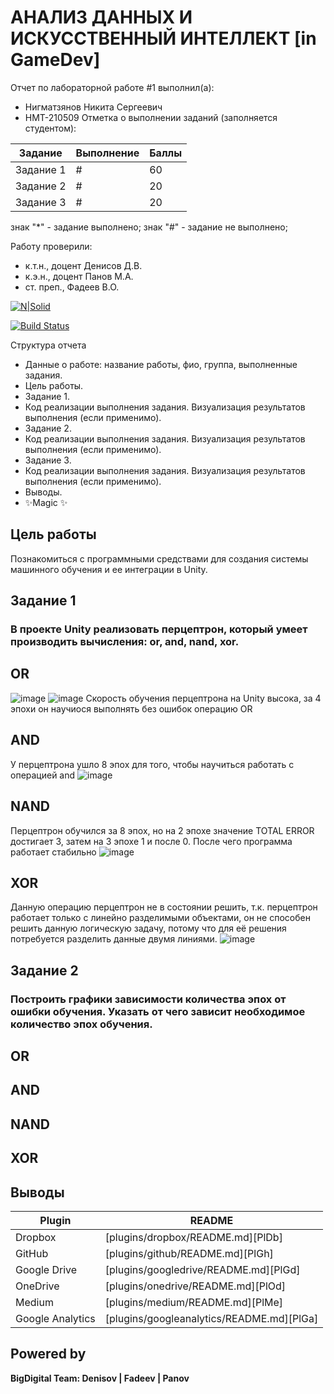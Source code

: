 # АНАЛИЗ ДАННЫХ И ИСКУССТВЕННЫЙ ИНТЕЛЛЕКТ [in GameDev]
Отчет по лабораторной работе #1 выполнил(а):
- Нигматзянов Никита Сергеевич
- НМТ-210509
Отметка о выполнении заданий (заполняется студентом):

| Задание | Выполнение | Баллы |
| ------ | ------ | ------ |
| Задание 1 | # | 60 |
| Задание 2 | # | 20 |
| Задание 3 | # | 20 |

знак "*" - задание выполнено; знак "#" - задание не выполнено;

Работу проверили:
- к.т.н., доцент Денисов Д.В.
- к.э.н., доцент Панов М.А.
- ст. преп., Фадеев В.О.

[![N|Solid](https://cldup.com/dTxpPi9lDf.thumb.png)](https://nodesource.com/products/nsolid)

[![Build Status](https://travis-ci.org/joemccann/dillinger.svg?branch=master)](https://travis-ci.org/joemccann/dillinger)

Структура отчета

- Данные о работе: название работы, фио, группа, выполненные задания.
- Цель работы.
- Задание 1.
- Код реализации выполнения задания. Визуализация результатов выполнения (если применимо).
- Задание 2.
- Код реализации выполнения задания. Визуализация результатов выполнения (если применимо).
- Задание 3.
- Код реализации выполнения задания. Визуализация результатов выполнения (если применимо).
- Выводы.
- ✨Magic ✨

## Цель работы
Познакомиться с программными средствами для создания системы машинного обучения и ее интеграции в Unity.
## Задание 1
### В проекте Unity реализовать перцептрон, который умеет производить вычисления: or, and, nand, xor.
## ОR
![image](https://user-images.githubusercontent.com/113620568/202668438-a72865f8-d7e4-4be3-8e1a-2666fb5f2de9.png)
![image](https://user-images.githubusercontent.com/113620568/202668653-4f57311c-e8ba-4842-bd0a-52b5ce737d56.png)
Скорость обучения перцептрона на Unity высока, за 4 эпохи он научиося выполнять без ошибок операцию OR
## AND
У перцептрона ушло 8 эпох для того, чтобы научиться работать с операцией and
![image](https://user-images.githubusercontent.com/113620568/202669935-a2bdee60-4ba8-4937-b202-6a08abd933f5.png)
## NAND
Перцептрон обучился за 8 эпох, но на 2 эпохе значение TOTAL ERROR достигает 3, затем на 3 эпохе 1 и после 0. После чего программа работает стабильно
![image](https://user-images.githubusercontent.com/113620568/202670966-a69e855b-bbf7-4693-a8f5-5e282f54fa4f.png)
## XOR
Данную операцию перцептрон не в состоянии решить, т.к. перцептрон работает только с линейно разделимыми объектами, он не способен решить данную логическую задачу, потому что для её решения потребуется разделить данные двумя линиями. 
![image](https://user-images.githubusercontent.com/113620568/202674646-d5df4393-e452-4f2e-ad40-e1c0b4169104.png)


## Задание 2
### Построить графики зависимости количества эпох от ошибки обучения. Указать от чего зависит необходимое количество эпох обучения.
## ОR
## AND
## NAND
## XOR

## Выводы



| Plugin | README |
| ------ | ------ |
| Dropbox | [plugins/dropbox/README.md][PlDb] |
| GitHub | [plugins/github/README.md][PlGh] |
| Google Drive | [plugins/googledrive/README.md][PlGd] |
| OneDrive | [plugins/onedrive/README.md][PlOd] |
| Medium | [plugins/medium/README.md][PlMe] |
| Google Analytics | [plugins/googleanalytics/README.md][PlGa] |

## Powered by

**BigDigital Team: Denisov | Fadeev | Panov**
